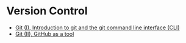 # Version Control

- [Git (I), Introduction to git and the git command line interface (CLI)](./git_1.md)
- [Git (II), GitHub as a tool](./git_2.md)
<!-- Git 3 still needs some work... -->
<!-- - [Git (III), Continuous Integration Tools](./git_3.md) -->


<script id="MathJax-script" async src="https://cdn.jsdelivr.net/npm/mathjax@3/es5/tex-mml-chtml.js"></script>
